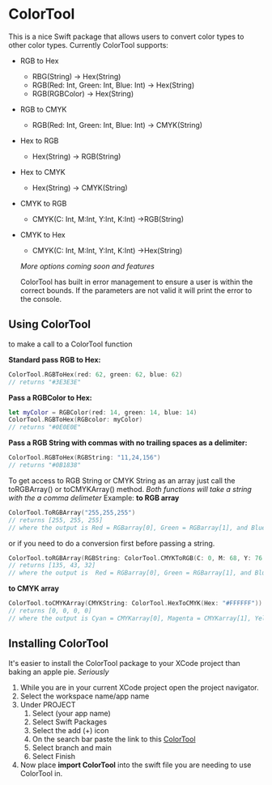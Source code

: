 # ColorTool
This is a nice Swift package that allows users to convert color types to other color types.
Currently ColorTool supports: 

* RGB to Hex
    * RBG(String) -> Hex(String)
    * RGB(Red: Int, Green: Int, Blue: Int) -> Hex(String)
    * RGB(RGBColor) -> Hex(String)
* RGB to CMYK
    * RGB(Red: Int, Green: Int, Blue: Int) -> CMYK(String)
* Hex to RGB
    * Hex(String) -> RGB(String)
* Hex to CMYK
    * Hex(String) -> CMYK(String)
* CMYK to RGB
    * CMYK(C: Int, M:Int, Y:Int, K:Int) ->RGB(String)
* CMYK to Hex
    * CMYK(C: Int, M:Int, Y:Int, K:Int) ->Hex(String)
 
    *More options coming soon and features*
    
    ColorTool has built in error management to ensure a user is within the correct bounds. If the parameters are not valid it will print the error to the console.

## Using ColorTool
to make a call to a ColorTool function

 **Standard pass RGB to Hex:**
```swift
ColorTool.RGBToHex(red: 62, green: 62, blue: 62) 
// returns "#3E3E3E"
```
**Pass a RGBColor to Hex:**
```swift
let myColor = RGBColor(red: 14, green: 14, blue: 14)
ColorTool.RGBToHex(RGBcolor: myColor) 
// returns "#0E0E0E"
```
**Pass a RGB String with commas with no trailing spaces as a delimiter:**
```swift
ColorTool.RGBToHex(RGBString: "11,24,156")
// returns "#0B1838"
```

To get access to RGB String or CMYK String as an array just call the toRGBArray() or toCMYKArray() method. *Both functions will take a string with the a comma delimeter*
 Example:
 **to RGB array**
```swift
ColorTool.ToRGBArray("255,255,255") 
// returns [255, 255, 255]
// where the output is Red = RGBarray[0], Green = RGBarray[1], and Blue = RGBarray[2]
```
or if you need to do a conversion first before passing a string.
```swift
ColorTool.toRGBArray(RGBString: ColorTool.CMYKToRGB(C: 0, M: 68, Y: 76, K: 47))
// returns [135, 43, 32]
// where the output is  Red = RGBarray[0], Green = RGBarray[1], and Blue = RGBarray[2]
```
**to CMYK array**
```swift
ColorTool.toCMYKArray(CMYKString: ColorTool.HexToCMYK(Hex: "#FFFFFF"))
// returns [0, 0, 0, 0]
// where the output is Cyan = CMYKarray[0], Magenta = CMYKarray[1], Yellow = CMYKarray[2], and Black = CMYKarray[3]
```
## Installing ColorTool
It's easier to install the ColorTool package to your XCode project than baking an apple pie. *Seriously*
1. While you are in your current XCode project open the project navigator.
2. Select the workspace name/app name
3. Under PROJECT
    1. Select (your app name)
    2. Select Swift Packages
    3. Select the add (+) icon
    4. On the search bar paste the link to this [ColorTool](https://github.com/JerShipman/ColorTool.git)
    5. Select branch and main
    6. Select Finish
4. Now place **import ColorTool** into the swift file you are needing to use ColorTool in.

